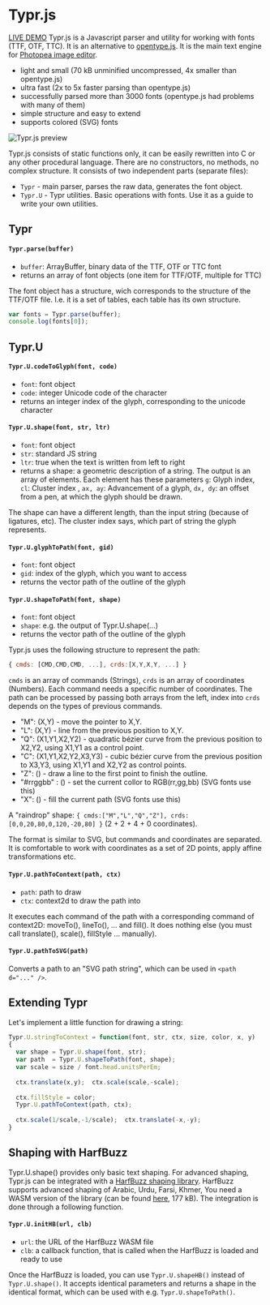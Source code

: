 # Typr.js  

[LIVE DEMO](https://photopea.github.io/Typr.js) Typr.js is a Javascript parser and utility for working with fonts (TTF, OTF, TTC). It is an alternative to [opentype.js](https://github.com/nodebox/opentype.js). It is the main text engine for [Photopea image editor](https://www.photopea.com).

* light and small (70 kB unminified uncompressed, 4x smaller than opentype.js)
* ultra fast (2x to 5x faster parsing than opentype.js)
* successfully parsed more than 3000 fonts (opentype.js had problems with many of them)
* simple structure and easy to extend
* supports colored (SVG) fonts

![Typr.js preview](glyphs.png "Typr.js preview")

Typr.js consists of static functions only, it can be easily rewritten into C or any other procedural language. There are no constructors, no methods, no complex structure. It consists of two independent parts (separate files):

* `Typr` - main parser, parses the raw data, generates the font object.
* `Typr.U` - Typr utilities. Basic operations with fonts. Use it as a guide to write your own utilities.


## Typr

#### `Typr.parse(buffer)`
* `buffer`: ArrayBuffer, binary data of the TTF, OTF or TTC font
* returns an array of font objects (one item for TTF/OTF, multiple for TTC)

The font object has a structure, wich corresponds to the structure of the TTF/OTF file. I.e. it is a set of tables, each table has its own structure.

```javascript
var fonts = Typr.parse(buffer);
console.log(fonts[0]);
```
## Typr.U

#### `Typr.U.codeToGlyph(font, code)`

* `font`: font object
* `code`: integer Unicode code of the character
* returns an integer index of the glyph, corresponding to the unicode character

#### `Typr.U.shape(font, str, ltr)`

* `font`: font object
* `str`: standard JS string
* `ltr`: true when the text is written from left to right
* returns a shape: a geometric description of a string. The output is an array of elements. Each element has these parameters `g`: Glyph index, `cl`: Cluster index , `ax, ay`: Advancement of a glyph, `dx, dy`: an offset from a pen, at which the glyph should be drawn.

The shape can have a different length, than the input string (because of ligatures, etc). The cluster index says, which part of string the glyph represents.

#### `Typr.U.glyphToPath(font, gid)`

* `font`: font object
* `gid`: index of the glyph, which you want to access
* returns the vector path of the outline of the glyph

#### `Typr.U.shapeToPath(font, shape)`

* `font`: font object
* `shape`: e.g. the output of Typr.U.shape(...) 
* returns the vector path of the outline of the glyph

Typr.js uses the following structure to represent the path:
```javascript
{ cmds: [CMD,CMD,CMD, ...], crds:[X,Y,X,Y, ...] }
```
`cmds` is an array of commands (Strings), `crds` is an array of coordinates (Numbers). Each command needs a specific number of coordinates. The path can be processed by passing both arrays from the left, index into `crds` depends on the types of previous commands.

* "M": (X,Y) - move the pointer to X,Y.
* "L": (X,Y) - line from the previous position to X,Y.
* "Q": (X1,Y1,X2,Y2) - quadratic bézier curve from the previous position to X2,Y2, using X1,Y1 as a control point.
* "C": (X1,Y1,X2,Y2,X3,Y3) - cubic bézier curve from the previous position to X3,Y3, using X1,Y1 and X2,Y2 as control points.
* "Z": () - draw a line to the first point to finish the outline.
* "#rrggbb" : () - set the current collor to RGB(rr,gg,bb) (SVG fonts use this)
* "X": () - fill the current path (SVG fonts use this)

A "raindrop" shape: `{ cmds:["M","L","Q","Z"], crds:[0,0,20,80,0,120,-20,80] }` (2 + 2 + 4 + 0 coordinates). 

The format is similar to SVG, but commands and coordinates are separated. It is comfortable to work with coordinates as a set of 2D points, apply affine transformations etc.

#### `Typr.U.pathToContext(path, ctx)`

* `path`: path to draw
* `ctx`: context2d to draw the path into

It executes each command of the path with a corresponding command of context2D: moveTo(), lineTo(), ... and fill(). It does nothing else (you must call translate(), scale(), fillStyle ... manually).

#### `Typr.U.pathToSVG(path)`

Converts a path to an "SVG path string", which can be used in `<path d="..." />`.

## Extending Typr

Let's implement a little function for drawing a string:
```javascript
Typr.U.stringToContext = function(font, str, ctx, size, color, x, y)
{
  var shape = Typr.U.shape(font, str);
  var path  = Typr.U.shapeToPath(font, shape);
  var scale = size / font.head.unitsPerEm;
  
  ctx.translate(x,y);  ctx.scale(scale,-scale);
  
  ctx.fillStyle = color;
  Typr.U.pathToContext(path, ctx);
  
  ctx.scale(1/scale,-1/scale);  ctx.translate(-x,-y);
}
```
## Shaping with HarfBuzz

Typr.U.shape() provides only basic text shaping. For advanced shaping, Typr.js can be integrated with a [HarfBuzz shaping library](http://www.harfbuzz.org/). HarfBuzz supports advanced shaping of Arabic, Urdu, Farsi, Khmer, You need a WASM version of the library (can be found [here](https://www.photopea.com/code/external/hb.wasm), 177 kB). The integration is done through a following function.

#### `Typr.U.initHB(url, clb)`

* `url`: the URL of the HarfBuzz WASM file
* `clb`: a callback function, that is called when the HarfBuzz is loaded and ready to use

Once the HarfBuzz is loaded, you can use `Typr.U.shapeHB()` instead of `Typr.U.shape()`. It accepts identical parameters and returns a shape in the identical format, which can be used with e.g. `Typr.U.shapeToPath()`.
